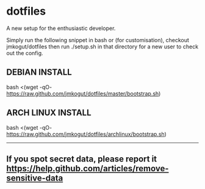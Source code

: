 dotfiles
========

A new setup for the enthusiastic developer.

Simply run the following snippet in bash or (for customisation), checkout jmkogut/dotfiles then run ./setup.sh in that directory for a new user to check out the config.


DEBIAN INSTALL
--------------

bash <(wget -qO- https://raw.github.com/jmkogut/dotfiles/master/bootstrap.sh)


ARCH LINUX INSTALL
------------------

bash <(wget -qO- https://raw.github.com/jmkogut/dotfiles/archlinux/bootstrap.sh)





----------------------------------------------------------
If you spot secret data, please report it
https://help.github.com/articles/remove-sensitive-data
----------------------------------------------------------
